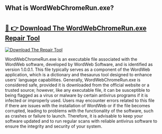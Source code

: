 ## What is WordWebChromeRun.exe? 

# <h2><a href="https://exedetect.com/download.php?WordWebChromeRun.exe">🔗 👉 Download The WordWebChromeRun.exe Repair Tool</a></h2>

[![Download The Repair Tool](https://exedetect.com/download-button.jpg)](https://exedetect.com/download.php?WordWebChromeRun.exe)

WordWebChromeRun.exe is an executable file associated with the WordWeb software, developed by WordWeb Software, and is identified as version 1.0.0.1. This file typically serves as a component of the WordWeb application, which is a dictionary and thesaurus tool designed to enhance users' language capabilities. Generally, WordWebChromeRun.exe is considered safe, provided it is downloaded from the official website or a trusted source; however, like any executable file, it can be susceptible to being flagged as a virus or malware by certain antivirus programs if it is infected or improperly used. Users may encounter errors related to this file if there are issues with the installation of WordWeb or if the file becomes corrupted, leading to problems with the functionality of the software, such as crashes or failure to launch. Therefore, it is advisable to keep your software updated and to run regular scans with reliable antivirus software to ensure the integrity and security of your system.
